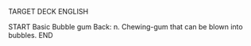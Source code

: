 TARGET DECK
ENGLISH

START
Basic
Bubble gum
Back: n. Chewing-gum that can be blown into bubbles.
END
